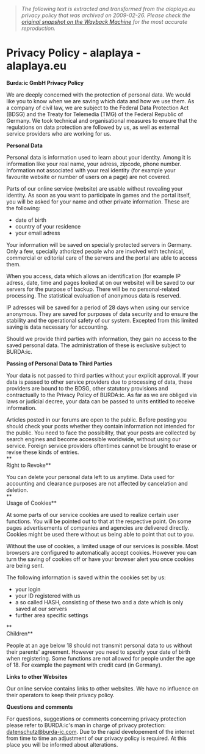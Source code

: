 > *The following text is extracted and transformed from the alaplaya.eu privacy policy that was archived on 2009-02-26. Please check the [original snapshot on the Wayback Machine](https://web.archive.org/web/20090226224452id_/http%3A//en.alaplaya.eu/pages/privacy) for the most accurate reproduction.*

# Privacy Policy - alaplaya - alaplaya.eu

**Burda:ic GmbH Privacy Policy**

We are deeply concerned with the protection of personal data. We would like you to know when we are saving which data and how we use them. As a company of civil law, we are subject to the Federal Data Protection Act (BDSG) and the Treaty for Telemedia (TMG) of the Federal Republic of Germany. We took technical and organisational measures to ensure that the regulations on data protection are followed by us, as well as external service providers who are working for us.

 **Personal Data**

Personal data is information used to learn about your identity. Among it is information like your real name, your adress, zipcode, phone number. Information not associated with your real identity (for example your favourite website or number of users on a page) are not covered.

Parts of our online service (website) are usable without revealing your identity. As soon as you want to participate in games and the portal itself, you will be asked for your name and other private information. These are the following:

  * date of birth
  * country of your residence
  * your email adress



  
Your information will be saved on specially protected servers in Germany. Only a few, specially athorized people who are involved with technical, commercial or editorial care of the servers and the portal are able to access them.  


When you access, data which allows an identification (for example IP adress, date, time and pages looked at on our website) will be saved to our servers for the purpose of backup. There will be no personal-related processing. The statistical evaluation of anonymous data is reserved.

IP adresses will be saved for a period of 28 days when using our service anonymous. They are saved for purposes of data security and to ensure the stability and the operational safety of our system. Excepted from this limited saving is data necessary for accounting.

Should we provide third parties with information, they gain no access to the saved personal data. The administration of these is exclusive subject to BURDA:ic.

 **Passing of Personal Data to Third Parties**

Your data is not passed to third parties without your explicit approval. If your data is passed to other service providers due to processing of data, these providers are bound to the BDSG, other statutory provisions and contractually to the Privacy Policy of BURDA:ic. As far as we are obliged via laws or judicial decree, your data can be passed to units entitled to receive information.

Articles posted in our forums are open to the public. Before posting you should check your posts whether they contain information not intended for the public. You need to face the possibility, that your posts are collected by search engines and become accessible worldwide, without using our service. Foreign service providers oftentimes cannot be brought to erase or revise these kinds of entries.  
 **  
Right to Revoke**

You can delete your personal data left to us anytime. Data used for accounting and clearance purposes are not affected by cancelation and deletion.  
 **  
Usage of Cookies**

At some parts of our service cookies are used to realize certain user functions. You will be pointed out to that at the respective point. On some pages advertisements of companies and agencies are delivered directly. Cookies might be used there without us being able to point that out to you.

Without the use of cookies, a limited usage of our services is possible. Most browsers are configured to automatically accept cookies. However you can turn the saving of cookies off or have your browser alert you once cookies are being sent.

The following information is saved within the cookies set by us:

  * your login
  * your ID registered with us
  * a so called HASH, consisting of these two and a date which is only saved at our servers
  * further area specific settings 



**  
Children**

People at an age below 18 should not transmit personal data to us without their parents' agreement. However you need to specify your date of birth when registering. Some functions are not allowed for people under the age of 18. For example the payment with credit card (in Germany).

 **Links to other Websites**

Our online service contains links to other websites. We have no influence on their operators to keep their privacy policy.

 **Questions and comments**

For questions, suggestions or comments concerning privacy protection please refer to BURDA:ic's man in charge of privacy protection: datenschutz@burda-ic.com. Due to the rapid developement of the internet from time to time an adjustment of our privacy policy is required. At this place you will be informed about alterations. 
